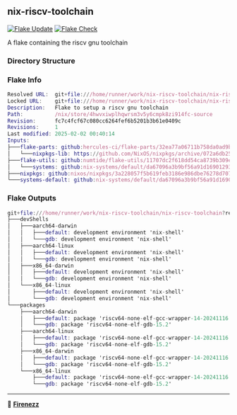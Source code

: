 ## nix-riscv-toolchain

[![Flake Update](https://github.com/Firenezz/nix-riscv-toolchain/actions/workflows/flake-update.yml/badge.svg)](https://github.com/Firenezz/nix-riscv-toolchain/blob/main/.github/workflows/flake-update.yml)
[![Flake Check](https://github.com/Firenezz/nix-riscv-toolchain/actions/workflows/flake-check.yml/badge.svg)](https://github.com/Firenezz/nix-riscv-toolchain/blob/main/.github/workflows/flake-check.yml)

A flake containing the riscv gnu toolchain
### Directory Structure



### Flake Info

```nix
Resolved URL:  git+file:///home/runner/work/nix-riscv-toolchain/nix-riscv-toolchain?shallow=1
Locked URL:    git+file:///home/runner/work/nix-riscv-toolchain/nix-riscv-toolchain?ref=refs/heads/main&rev=fc7c4fcf67c080cc6264fef6b5201b3b61e0409c&shallow=1
Description:   Flake to setup a riscv gnu toolchain
Path:          /nix/store/4hwvxiwplhqwrsm3v5y6cmpk8zi914fc-source
Revision:      fc7c4fcf67c080cc6264fef6b5201b3b61e0409c
Revisions:     1
Last modified: 2025-02-02 00:40:14
Inputs:
├───flake-parts: github:hercules-ci/flake-parts/32ea77a06711b758da0ad9bd6a844c5740a87abd (2025-02-01 23:40:29)
│   └───nixpkgs-lib: https://github.com/NixOS/nixpkgs/archive/072a6db25e947df2f31aab9eccd0ab75d5b2da11.tar.gz?narHash=sha256-vJzFZGaCpnmo7I6i416HaBLpC%2BhvcURh/BQwROcGIp8%3D (2025-02-01 23:35:42)
├───flake-utils: github:numtide/flake-utils/11707dc2f618dd54ca8739b309ec4fc024de578b (2024-11-13 21:27:16)
│   └───systems: github:nix-systems/default/da67096a3b9bf56a91d16901293e51ba5b49a27e (2023-04-09 08:27:08)
├───nixpkgs: github:nixos/nixpkgs/3a228057f5b619feb3186e986dbe76278d707b6e (2025-02-01 11:46:30)
└───systems-default: github:nix-systems/default/da67096a3b9bf56a91d16901293e51ba5b49a27e (2023-04-09 08:27:08)

```

### Flake Outputs

```nix
git+file:///home/runner/work/nix-riscv-toolchain/nix-riscv-toolchain?ref=refs/heads/main&rev=fc7c4fcf67c080cc6264fef6b5201b3b61e0409c&shallow=1
├───devShells
│   ├───aarch64-darwin
│   │   ├───default: development environment 'nix-shell'
│   │   └───gdb: development environment 'nix-shell'
│   ├───aarch64-linux
│   │   ├───default: development environment 'nix-shell'
│   │   └───gdb: development environment 'nix-shell'
│   ├───x86_64-darwin
│   │   ├───default: development environment 'nix-shell'
│   │   └───gdb: development environment 'nix-shell'
│   └───x86_64-linux
│       ├───default: development environment 'nix-shell'
│       └───gdb: development environment 'nix-shell'
└───packages
    ├───aarch64-darwin
    │   ├───default: package 'riscv64-none-elf-gcc-wrapper-14-20241116'
    │   └───gdb: package 'riscv64-none-elf-gdb-15.2'
    ├───aarch64-linux
    │   ├───default: package 'riscv64-none-elf-gcc-wrapper-14-20241116'
    │   └───gdb: package 'riscv64-none-elf-gdb-15.2'
    ├───x86_64-darwin
    │   ├───default: package 'riscv64-none-elf-gcc-wrapper-14-20241116'
    │   └───gdb: package 'riscv64-none-elf-gdb-15.2'
    └───x86_64-linux
        ├───default: package 'riscv64-none-elf-gcc-wrapper-14-20241116'
        └───gdb: package 'riscv64-none-elf-gdb-15.2'

```

---

👤 [**Firenezz**](https://github.com/Firenezz)
